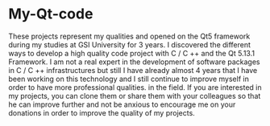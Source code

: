 # My-Qt-code
These projects represent my qualities and opened on the Qt5 framework during my studies at GSI University for 3 years. I discovered the different ways to develop a high quality code project with C / C ++ and the Qt 5.13.1 Framework. I am not a real expert in the development of software packages in C / C ++ infrastructures but still I have already almost 4 years that I have been working on this technology and I still continue to improve myself in order to have more professional qualities. in the field. If you are interested in my projects, you can clone them or share them with your colleagues so that he can improve further and not be anxious to encourage me on your donations in order to improve the quality of my projects.
